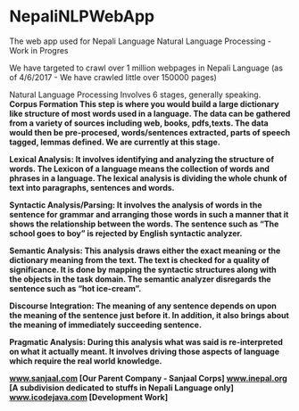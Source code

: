 # NepaliNLPWebApp
The web app used for Nepali Language Natural Language Processing - Work in Progres

We have targeted to crawl over 1 million webpages in Nepali Language (as of 4/6/2017 - We have crawled little over 150000 pages)

Natural Language Processing Involves 6 stages, generally speaking.
<b>Corpus Formation<b>
This step is where you would build a large dictionary like structure of most words used in a language. The data can be gathered
from a variety of sources including web, books, pdfs,texts. The data would then be pre-procesed, words/sentences extracted,
parts of speech tagged, lemmas defined. We are currently at this stage.

<b>Lexical Analysis:</b> 
It involves identifying and analyzing the structure of words. The Lexicon of a language means the 
collection of words and phrases in a language. The lexical analysis is dividing the whole chunk of text into paragraphs, 
sentences and words.

<b>Syntactic Analysis/Parsing:</b> 
It involves the analysis of words in the sentence for grammar and arranging those words in such a manner that 
it shows the relationship between the words. The sentence such as “The school goes to boy” is rejected 
by English syntactic analyzer.

<b>Semantic Analysis:</b> 
This analysis draws either the exact meaning or the dictionary meaning from the text. 
The text is checked for a quality of significance. It is done by mapping the syntactic structures along with the 
objects in the task domain. The semantic analyzer disregards the sentence such as “hot ice-cream”.

<b>Discourse Integration:</b> 
The meaning of any sentence depends on upon the meaning of the sentence just before it. In addition, it also brings 
about the meaning of immediately succeeding sentence.

<b>Pragmatic Analysis:</b> 
During this analysis what was said is re-interpreted on what it actually meant. It involves driving those aspects 
of language which require the real world knowledge.


www.sanjaal.com [Our Parent Company - Sanjaal Corps]
www.inepal.org [A subdivision dedicated to stuffs in Nepali Language only]
www.icodejava.com [Development Work]
